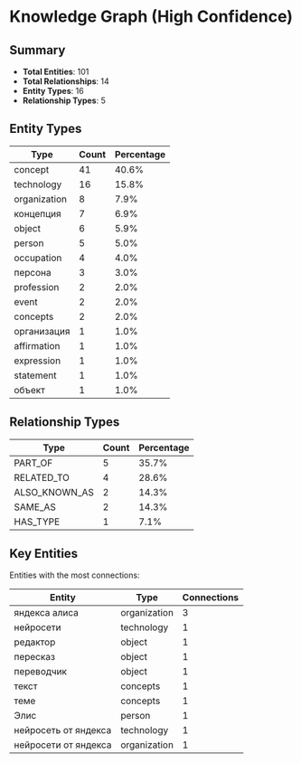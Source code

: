 # Knowledge Graph (High Confidence)

## Summary

- **Total Entities**: 101
- **Total Relationships**: 14
- **Entity Types**: 16
- **Relationship Types**: 5

## Entity Types

| Type | Count | Percentage |
|------|-------|------------|
| concept | 41 | 40.6% |
| technology | 16 | 15.8% |
| organization | 8 | 7.9% |
| концепция | 7 | 6.9% |
| object | 6 | 5.9% |
| person | 5 | 5.0% |
| occupation | 4 | 4.0% |
| персона | 3 | 3.0% |
| profession | 2 | 2.0% |
| event | 2 | 2.0% |
| concepts | 2 | 2.0% |
| организация | 1 | 1.0% |
| affirmation | 1 | 1.0% |
| expression | 1 | 1.0% |
| statement | 1 | 1.0% |
| объект | 1 | 1.0% |

## Relationship Types

| Type | Count | Percentage |
|------|-------|------------|
| PART_OF | 5 | 35.7% |
| RELATED_TO | 4 | 28.6% |
| ALSO_KNOWN_AS | 2 | 14.3% |
| SAME_AS | 2 | 14.3% |
| HAS_TYPE | 1 | 7.1% |

## Key Entities

Entities with the most connections:

| Entity | Type | Connections |
|--------|------|-------------|
| яндекса алиса | organization | 3 |
| нейросети | technology | 1 |
| редактор | object | 1 |
| пересказ | object | 1 |
| переводчик | object | 1 |
| текст | concepts | 1 |
| теме | concepts | 1 |
| Элис | person | 1 |
| нейросеть от яндекса | technology | 1 |
| нейросети от яндекса | organization | 1 |

